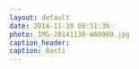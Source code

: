 ```yaml
---
layout: default
date: 2014-11-30 00:51:36
photo: IMG-20141130-WA0000.jpg
caption_header:  
caption: Basti
---
```

